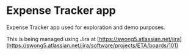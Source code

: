 # Expense Tracker app
Expense Tracker app used for exploration and demo purposes.

This is being managed using Jira at [https://swong5.atlassian.net/jira](https://swong5.atlassian.net/jira/software/projects/ETA/boards/101)
